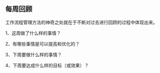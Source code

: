 ## 每周回顾

工作流程管理方法的神奇之处就在于不断对过去进行回顾的过程中体现出来。



1、这周做了什么样的事情？

2、有哪些事情是可以提高和优化的？

3、下周要做什么样的事情？

4、下周要达成什么样的目标（或效果）？